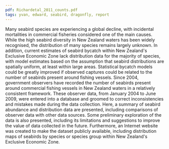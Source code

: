 ```yaml
---
pdf: Richardetal_2011_counts.pdf
tags: yvan, edward, seabird, dragonfly, report
---
```

Many seabird species are experiencing a global decline, with incidental mortalities in commercial fisheries considered one of the main causes. While the high seabird diversity in New Zealand waters has been widely recognised, the distribution of many species remains largely unknown. In addition, current estimates of seabird bycatch within New Zealand's Exclusive Economic Zone lack distribution data for the majority of species, with model estimates based on the assumption that seabird distributions are spatially uniform, at least within large areas. Statistical bycatch models could be greatly improved if observed captures could be related to the number of seabirds present around fishing vessels. Since 2004, government observers have recorded the number of seabirds present around commercial fishing vessels in New Zealand waters in a relatively consistent framework. These observer data, from January 2004 to June 2009, were entered into a database and groomed to correct inconsistencies and mistakes made during the data collection. Here, a summary of seabird abundance and distribution data are presented, including comparisons of observer data with other data sources. Some preliminary exploration of the data is also presented, including its limitations and suggestions to improve the value of data collected in the future. Furthermore, an Internet website was created to make the dataset publicly available, including distribution maps of seabirds by species or species group within New Zealand's Exclusive Economic Zone.
